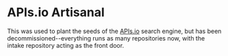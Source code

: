 # APIs.io Artisanal
This was used to plant the seeds of the [APIs.io](https://apis.io) search engine, but has been decommissioned--everything runs as many repositories now, with the intake repository acting as the front door.